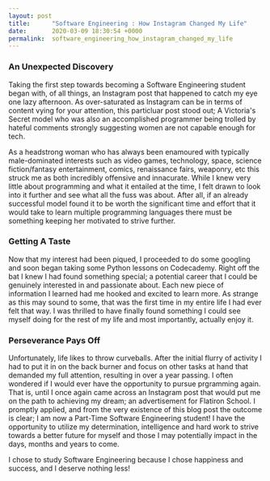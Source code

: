 ```yaml
---
layout: post
title:      "Software Engineering : How Instagram Changed My Life"
date:       2020-03-09 18:30:54 +0000
permalink:  software_engineering_how_instagram_changed_my_life
---
```


### An Unexpected Discovery
Taking the first step towards becoming a Software Engineering student began with, of all things, an Instagram post that happened to catch my eye one lazy afternoon. As over-saturated as Instagram can be in terms of content vying for your attention, this particluar post stood out; A Victoria's Secret model who was also an accomplished programmer being trolled by hateful comments strongly suggesting women are not capable enough for tech. 

As a headstrong woman who has always been enamoured with typically male-dominated interests such as video games, technology, space, science fiction/fantasy entertainment, comics, renaissance fairs, weaponry, etc this struck me as both incredibly offensive and innacurate. While I knew very little about programming and what it entailed at the time, I felt drawn to look into it further and see what all the fuss was about. After all, if an already successful model found it to be worth the significant time and effort that it would take to learn multiple programming languages there must be something keeping her motivated to strive further.

### Getting A Taste
Now that my interest had been piqued, I proceeded to do some googling and soon began taking some Python lessons on Codecademy. Right off the bat I knew I had found something special; a potential career that I could be genuinely interested in and passionate about. Each new piece of information I learned had me hooked and excited to learn more. As strange as this may sound to some, that was the first time in my entire life I had ever felt that way. I was thrilled to have finally found something I could see myself doing for the rest of my life and most importantly, actually enjoy it.

### Perseverance Pays Off
Unfortunately, life likes to throw curveballs. After the initial flurry of activity I had to put it in on the back burner and focus on other tasks at hand that demanded my full attention, resulting in over a year passing. I often wondered if I would ever have the opportunity to pursue prgramming again. That is, until I once again came across an Instagram post that would put me on the path to achieving my dream; an advertisement for Flatiron School. I promptly applied, and from the very existence of this blog post the outcome is clear; I am now a Part-Time Software Engineering student! I have the opportunity to utilize my determination, intelligence and hard work to strive towards a better future for myself and those I may potentially impact in the days, months and years to come. 

I chose to study Software Engineering because I chose happiness and success, and I deserve nothing less!



